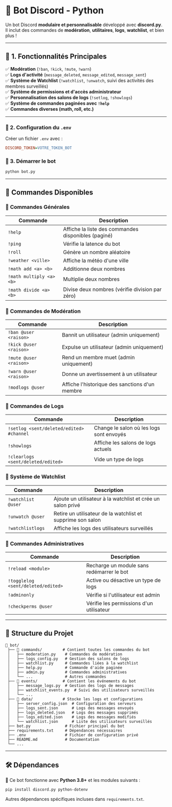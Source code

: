 # 🚀 Bot Discord - Python

Un bot Discord **modulaire et personnalisable** développé avec **discord.py**.  
Il inclut des commandes de **modération**, **utilitaires**, **logs**, **watchlist**, et bien plus !

---

## 📌 1. Fonctionnalités Principales

✅ **Modération** (`!ban`, `!kick`, `!mute`, `!warn`)  
✅ **Logs d'activité** (`message_deleted`, `message_edited`, `message_sent`)  
✅ **Système de Watchlist** (`!watchlist`, `!unwatch`, suivi des activités des membres surveillés)  
✅ **Système de permissions et d'accès administrateur**  
✅ **Personnalisation des salons de logs** (`!setlog`, `!showlogs`)  
✅ **Système de commandes paginées avec `!help`**  
✅ **Commandes diverses (math, roll, etc.)**  

---



### 🔑 2. Configuration du `.env`
Créer un fichier `.env` avec :
```ini
DISCORD_TOKEN=VOTRE_TOKEN_BOT
```

### 🚀 3. Démarrer le bot
```sh
python bot.py
```

---

## 📜 Commandes Disponibles

### 🔹 **Commandes Générales**
| Commande | Description |
|----------|------------|
| `!help` | Affiche la liste des commandes disponibles (paginé) |
| `!ping` | Vérifie la latence du bot |
| `!roll` | Génère un nombre aléatoire |
| `!weather <ville>` | Affiche la météo d'une ville |
| `!math add <a> <b>` | Additionne deux nombres |
| `!math multiply <a> <b>` | Multiplie deux nombres |
| `!math divide <a> <b>` | Divise deux nombres (vérifie division par zéro) |

### 🔹 **Commandes de Modération**
| Commande | Description |
|----------|------------|
| `!ban @user <raison>` | Bannit un utilisateur (admin uniquement) |
| `!kick @user <raison>` | Expulse un utilisateur (admin uniquement) |
| `!mute @user <raison>` | Rend un membre muet (admin uniquement) |
| `!warn @user <raison>` | Donne un avertissement à un utilisateur |
| `!modlogs @user` | Affiche l'historique des sanctions d'un membre |

### 🔹 **Commandes de Logs**
| Commande | Description |
|----------|------------|
| `!setlog <sent/deleted/edited> #channel` | Change le salon où les logs sont envoyés |
| `!showlogs` | Affiche les salons de logs actuels |
| `!clearlogs <sent/deleted/edited>` | Vide un type de logs |

### 🔹 **Système de Watchlist**
| Commande | Description |
|----------|------------|
| `!watchlist @user` | Ajoute un utilisateur à la watchlist et crée un salon privé |
| `!unwatch @user` | Retire un utilisateur de la watchlist et supprime son salon |
| `!watchlistlogs` | Affiche les logs des utilisateurs surveillés |

### 🔹 **Commandes Administratives**
| Commande | Description |
|----------|------------|
| `!reload <module>` | Recharge un module sans redémarrer le bot |
| `!togglelog <sent/deleted/edited>` | Active ou désactive un type de logs |
| `!adminonly` | Vérifie si l'utilisateur est admin |
| `!checkperms @user` | Vérifie les permissions d'un utilisateur |

---

## 📁 Structure du Projet
```plaintext
📂 bot/
 ├── 📂 commands/         # Contient toutes les commandes du bot
 │   ├── moderation.py    # Commandes de modération
 │   ├── logs_config.py   # Gestion des salons de logs
 │   ├── watchlist.py     # Commandes liées à la watchlist
 │   ├── help.py          # Commande d'aide paginée
 │   ├── admin.py         # Commandes administratives
 │   └── ...              # Autres commandes
 ├── 📂 events/           # Contient les événements du bot
 │   ├── message_logs.py  # Gestion des logs de messages
 │   ├── watchlist_events.py  # Suivi des utilisateurs surveillés
 │   └── ...
 ├── 📂 data/             # Stocke les logs et configurations
 │   ├── server_config.json  # Configuration des serveurs
 │   ├── logs_sent.json      # Logs des messages envoyés
 │   ├── logs_deleted.json   # Logs des messages supprimés
 │   ├── logs_edited.json    # Logs des messages modifiés
 │   └── watchlist.json      # Liste des utilisateurs surveillés
 ├── bot.py               # Fichier principal du bot
 ├── requirements.txt     # Dépendances nécessaires
 ├── .env                 # Fichier de configuration privé
 ├── README.md            # Documentation
 └── ...
```

---

## 🛠️ Dépendances
📌 Ce bot fonctionne avec **Python 3.8+** et les modules suivants :
```sh
pip install discord.py python-dotenv
```
Autres dépendances spécifiques incluses dans `requirements.txt`.

